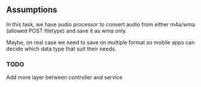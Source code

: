 ## Assumptions
In this task, we have audio processor to convert audio from
either m4a/wma (allowed POST filetype) and save it as wma only.

Maybe, on real case we need to save on multiple format so mobile apps can 
decide which data type that suit their needs. 
### TODO
Add more layer between controller and service